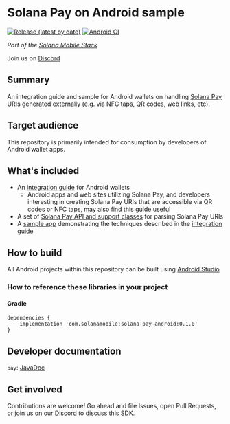 # Solana Pay on Android sample

[![Release (latest by date)](https://img.shields.io/github/v/release/solana-mobile/solana-pay-android-sample)](https://github.com/solana-mobile/solana-pay-android-sample/releases/latest)
[![Android CI](https://github.com/solana-mobile/solana-pay-android-sample/actions/workflows/android.yml/badge.svg)](https://github.com/solana-mobile/solana-pay-android-sample/actions/workflows/android.yml)

_Part of the [Solana Mobile Stack](https://github.com/solana-mobile/solana-mobile-stack-sdk)_

Join us on [Discord](https://discord.gg/solanamobile)

## Summary

An integration guide and sample for Android wallets on handling [Solana Pay](https://www.solanapay.com) URIs generated externally (e.g. via NFC taps, QR codes, web links, etc). 

## Target audience

This repository is primarily intended for consumption by developers of Android wallet apps.

## What's included

- An [integration guide](docs/integration_guide.md) for Android wallets
  - Android apps and web sites utilizing Solana Pay, and developers interesting in creating Solana Pay URIs that are accessible via QR codes or NFC taps, may also find this guide useful
- A set of [Solana Pay API and support classes](pay) for parsing Solana Pay URIs
- A [sample app](app) demonstrating the techniques described in the [integration guide](docs/integration_guide.md)

## How to build

All Android projects within this repository can be built using [Android Studio](https://developer.android.com/studio)

### How to reference these libraries in your project

#### Gradle

```
dependencies {
    implementation 'com.solanamobile:solana-pay-android:0.1.0'
}
```

## Developer documentation

`pay`: [JavaDoc](https://solana-mobile.github.io/solana-pay-android-sample/pay/javadoc/index.html)

## Get involved

Contributions are welcome! Go ahead and file Issues, open Pull Requests, or join us on our [Discord](https://discord.gg/solanamobile) to discuss this SDK.
